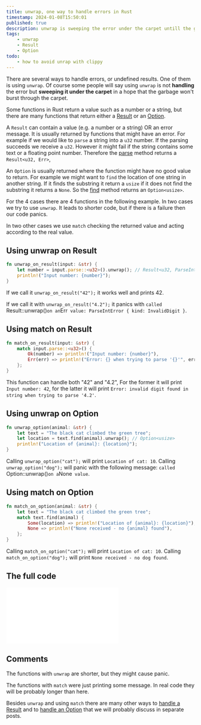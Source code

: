 ```yaml
---
title: unwrap, one way to handle errors in Rust
timestamp: 2024-01-08T15:50:01
published: true
description: unwrap is sweeping the error under the carpet untill the garbage burts.
tags:
    - unwrap
    - Result
    - Option
todo:
    - how to avoid unrap with clippy
---
```


There are several ways to handle errors, or undefined results. One of them is using `unwrap`. Of course some people will say using `unwrap` is not **handling** the error but **sweeping it under the carpet**
in a hope that the garbage won't burst through the carpet.


Some functions in Rust return a value such as a number or a string, but there are many functions that return either a [Result](https://doc.rust-lang.org/std/result/enum.Result.html) or an [Option](https://doc.rust-lang.org/std/option/enum.Option.html).

A `Result` can contain a value (e.g. a number or a string) OR an error message. It is usually returned by functions that might have an error.
For example if we would like to `parse` a string into a `u32` number. If the parsing succeeds we receive a `u32`. However it might fail if the string contains some text or a floating point number. Therefore the [parse](https://doc.rust-lang.org/std/primitive.str.html#method.parse) method returns a `Result<u32, Err>`,

An `Option` is usually returned where the function might have no good value to return.
For example we might want to `find` the location of one string in another string. If it finds the substring it return a `usize` if it does not find the substring it returns a `None`. So the [find](https://doc.rust-lang.org/std/primitive.str.html#method.find) method returns an `Option<usize>`.

For the 4 cases there are 4 functions in the following example. In two cases we try to use `unwrap`. It leads to shorter code, but if there is a failure then our code panics.

In two other cases we use `match` checking the returned value and acting according to the real value.

## Using unwrap on Result

```rust
fn unwrap_on_result(input: &str) {
    let number = input.parse::<u32>().unwrap(); // Result<u32, ParseIntError>
    println!("Input number: {number}");
}
```


If we call it `unwrap_on_result("42");` it works well and prints 42.

If we call it with `unwrap_on_result("4.2");` it panics with `called `Result::unwrap()` on an `Err` value: ParseIntError { kind: InvalidDigit }`.


## Using match on Result

```rust
fn match_on_result(input: &str) {
    match input.parse::<u32>() {
        Ok(number) => println!("Input number: {number}"),
        Err(err) => println!("Error: {} when trying to parse '{}'", err, input),
    };
}
```

This function can handle both "42" and "4.2", For the former it will print `Input number: 42`, for the latter it will print `Error: invalid digit found in string when trying to parse '4.2'`.

## Using unwrap on Option

```rust
fn unwrap_option(animal: &str) {
    let text = "The black cat climbed the green tree";
    let location = text.find(animal).unwrap(); // Option<usize>
    println!("Location of {animal}: {location}");
}
```

Calling `unwrap_option("cat");` will print `Location of cat: 10`. Calling `unwrap_option("dog");` will panic with the following message: `called `Option::unwrap()` on a `None` value`.


## Using match on Option

```rust
fn match_on_option(animal: &str) {
    let text = "The black cat climbed the green tree";
    match text.find(animal) {
        Some(location) => println!("Location of {animal}: {location}"),
        None => println!("None received - no {animal} found"),
    };
}
```

Calling `match_on_option("cat");` will print `Location of cat: 10`. Calling `match_on_option("dog");` will print `None received - no dog found`.


## The full code

![](examples/unwrap/src/main.rs)

## Comments

The functions with `unwrap` are shorter, but they might cause panic.

The functions with `match` were just printing some message. In real code they will be probably longer than here.

Besides `unwrap` and using `match` there are many other ways to [handle a Result](https://doc.rust-lang.org/std/result/index.html) and to [handle an Option](https://doc.rust-lang.org/std/option/) that we will
probably discuss in separate posts.




